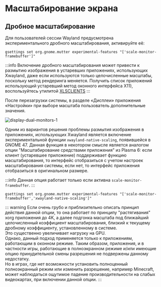 # Масштабирование экрана

## Дробное масштабирование

Для пользователей сессии Wayland предусмотрена экспериментального дробного масштабирования, активируйте её:

```shell
gsettings set org.gnome.mutter experimental-features "['scale-monitor-framebuffer']"
```

:::info
Включение дробного масштабирования может привести к размытию изображения в устаревших приложениях, использующих Xwayland, даже если используются только целочисленные масштабы, поскольку метод рендеринга меняется. Получить список приложений использующий устаревший метод оконного интерфейса X11), воспользуйтесь утилитой [XLSCLIENTS](/xlsclients)
:::

После перезагрузки системы, в разделе «Дисплеи» приложения «Настройки» при выборе масштаба пользователь дополнительные значения.

![display-dual-monitors-1](/display-dual-monitors/display-dual-monitors-1.png)

Одним из вариантов решения проблемы размытия изображения в приложениях, использующих Xwayland является включение экспериментальной функции `xwayland-native-scaling`, появившейся в GNOME 47. Данная функция в некотором смысле является аналогом опции "Масштабирование средствами приложения" из Plasma 6: если клиент (устаревшее приложение) поддерживает функцию масштабирования, то интерфейс отобразиться с учетом настроек масштабирования системы, если нет, то интерфейс приложения отобразиться в оригинальном размере.

:::info
Данная опция работает только если активна `scale-monitor-framebuffer`.
:::

```shell
gsettings set org.gnome.mutter experimental-features "['scale-monitor-framebuffer','xwayland-native-scaling']"
```

::: warning
Если очень грубо и приблизительно описать принцип действия данной опции, то она работает по принципу "растягивания" xorg приложения до 4K, а далее подгонка масштаба под ближайший целочисленный коэффициент масштабирования, близкий к текущему дробному коэффициенту, установленному в системе.  
Это существенно увеличивает нагрузку на GPU.  
Однако, данный подход применяется только к приложениям, работающим в оконном режиме. Таким образом, приложения, и в частности игры, работающие в полноэкранном режиме и/или имеющие опцию принудительной смены разрешения не подвержены данному недостатку.  
Но в играх, где нет возможности установить полноценный полноэкранный режим или изменить разрешение, например Minecraft, может наблюдаться ощутимое падение производительности на слабых видеокартах, при включении данной опции.
:::
